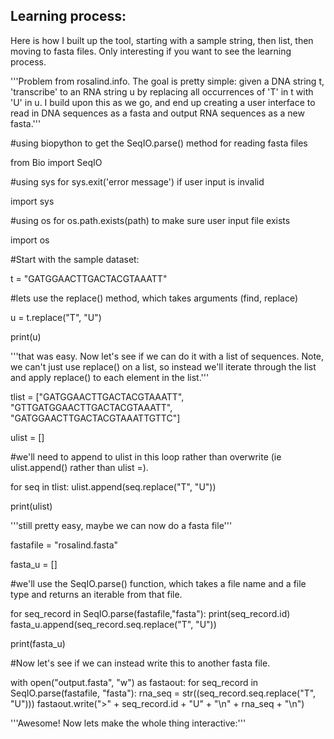 ## Learning process:
Here is how I built up the tool, starting with a sample string, then list, then moving to fasta files. 
Only interesting if you want to see the learning process. 

'''Problem from rosalind.info. The goal is pretty simple: given a DNA string t, 'transcribe' to an 
RNA string u by replacing all occurrences of 'T' in t with 'U' in u.
I build upon this as we go, and end up creating a user interface to read in DNA sequences as a fasta
and output RNA sequences as a new fasta.'''

#using biopython to get the SeqIO.parse() method for reading fasta files

from Bio import SeqIO

#using sys for sys.exit('error message') if user input is invalid

import sys

#using os for os.path.exists(path) to make sure user input file exists

import os

#Start with the sample dataset:

t = "GATGGAACTTGACTACGTAAATT"

#lets use the replace() method, which takes arguments (find, replace)

u = t.replace("T", "U")

print(u)

'''that was easy. Now let's see if we can do it with a list of sequences. 
Note, we can't just use replace() on a list, so instead we'll iterate through the list and apply replace() to each element in the list.'''

tlist = ["GATGGAACTTGACTACGTAAATT", "GTTGATGGAACTTGACTACGTAAATT", "GATGGAACTTGACTACGTAAATTGTTC"]

ulist = []

#we'll need to append to ulist in this loop rather than overwrite (ie ulist.append() rather than ulist =).

for seq in tlist:
    ulist.append(seq.replace("T", "U"))

print(ulist)

'''still pretty easy, maybe we can now do a fasta file'''

fastafile = "rosalind.fasta"

fasta_u = []

#we'll use the SeqIO.parse() function, which takes a file name and a file type and returns an iterable from that file.

for seq_record in SeqIO.parse(fastafile,"fasta"):
    print(seq_record.id)
    fasta_u.append(seq_record.seq.replace("T", "U"))

print(fasta_u)

#Now let's see if we can instead write this to another fasta file.

with open("output.fasta", "w") as fastaout:
    for seq_record in SeqIO.parse(fastafile, "fasta"):
        rna_seq = str((seq_record.seq.replace("T", "U")))
        fastaout.write(">" + seq_record.id + "U" + "\n" + rna_seq + "\n")

'''Awesome! Now lets make the whole thing interactive:'''
